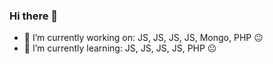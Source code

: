 ### Hi there 👋

- 🔭 I’m currently working on: JS, JS, JS, JS, Mongo, PHP 😐
- 🌱 I’m currently learning: JS, JS, JS, JS, PHP 😐
